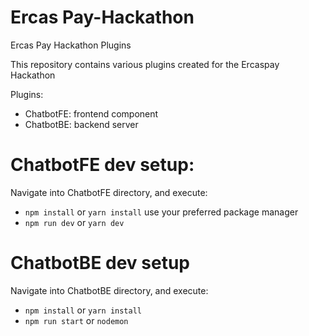 # Ercas Pay-Hackathon

Ercas Pay Hackathon Plugins

This repository contains various plugins created for the Ercaspay Hackathon

Plugins:

- ChatbotFE: frontend component
- ChatbotBE: backend server

# ChatbotFE dev setup:

Navigate into ChatbotFE directory, and execute:

- `npm install` or `yarn install` use your preferred package manager
- `npm run dev` or `yarn dev`

# ChatbotBE dev setup

Navigate into ChatbotBE directory, and execute:

- `npm install` or `yarn install`
- `npm run start` or `nodemon`
